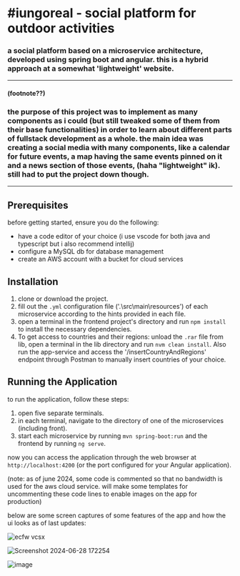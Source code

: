 # #iungoreal - social platform for outdoor activities

### a social platform based on a microservice architecture, developed using spring boot and angular. this is a hybrid approach at a somewhat 'lightweight' website.
----------
#### (footnote??)
### the purpose of this project was to implement as many components as i could (but still tweaked some of them from their base functionalities) in order to learn about different parts of fullstack development as a whole. the main idea was creating a social media with many components, like a calendar for future events, a map having the same events pinned on it and a news section of those events, (haha "lightweight" ik). still had to put the project down though.
----------

## Prerequisites

before getting started, ensure you do the following:
- have a code editor of your choice (i use vscode for both java and typescript but i also recommend intellij)
- configure a MySQL db for database management
- create an AWS account with a bucket for cloud services

## Installation

1. clone or download the project.
2. fill out the `.yml` configuration file ('.\src\main\resources') of each microservice according to the hints provided in each file.
3. open a terminal in the frontend project's directory and run `npm install` to install the necessary dependencies.
4. To get access to countries and their regions: unload the `.rar` file from lib, open a terminal in the lib directory and run `nvm clean install`. Also run the app-service and access the '/insertCountryAndRegions' endpoint through Postman to manually insert countries of your choice.

## Running the Application

to run the application, follow these steps:

1. open five separate terminals.
2. in each terminal, navigate to the directory of one of the microservices (including front).
3. start each microservice by running `mvn spring-boot:run` and the frontend by running `ng serve`.

now you can access the application through the web browser at `http://localhost:4200` (or the port configured for your Angular application).

(note: as of june 2024, some code is commented so that no bandwidth is used for the aws cloud service. will make some templates for uncommenting these code lines to enable images on the app for production)

below are some screen captures of some features of the app and how the ui looks as of last updates:

![ecfw vcsx](https://github.com/petreastefann/iungoreal/assets/56685226/6fd4c70f-156a-4b91-b798-c47309025e8a)

![Screenshot 2024-06-28 172254](https://github.com/petreastefann/iungoreal/assets/56685226/c8880cd6-a7fb-4621-98db-8c0cfd635204)

![image](https://github.com/petreastefann/iungoreal/assets/56685226/ba47fe9b-2cfe-4152-87fe-d4289bbfa192)


